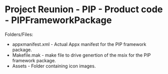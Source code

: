 # Project Reunion - PIP - Product code - PIPFrameworkPackage
Folders/Files:
-	appxmanifest.xml - Actual Appx manifest for the PIP framework package.
-	Makefile.mak - make file to drive genertion of the msix for the PIP framework package.
-	Assets - Folder containing icon images.